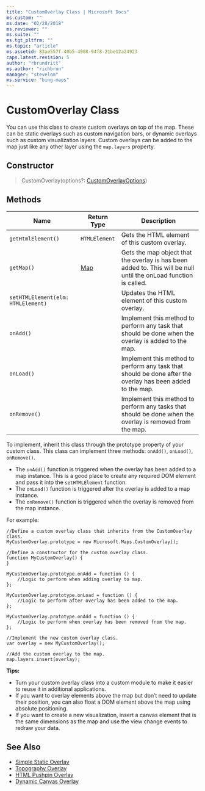 ```yaml
---
title: "CustomOverlay Class | Microsoft Docs"
ms.custom: ""
ms.date: "02/28/2018"
ms.reviewer: ""
ms.suite: ""
ms.tgt_pltfrm: ""
ms.topic: "article"
ms.assetid: 83ae557f-40b5-4908-94f8-21be12a24923
caps.latest.revision: 5
author: "rbrundritt"
ms.author: "richbrun"
manager: "stevelom"
ms.service: "bing-maps"
---
```

# CustomOverlay Class
You can use this class to create custom overlays on top of the map. These can be static overlays such as custom navigation bars, or dynamic overlays such as custom visualization layers. Custom overlays can be added to the map just like any other layer using the `map.layers` property.

## Constructor

> CustomOverlay(options?: [CustomOverlayOptions](customoverlayoptions-object.md))

## Methods

| Name        | Return Type | Description                                                                                     |
|-------------|-------------|-------------------------------------------------------------------------------------------------|
| `getHtmlElement()`  | `HTMLElement` | Gets the HTML element of this custom overlay.                                             |
| `getMap()` | [Map](map-class.md) | Gets the map object that the overlay is has been added to. This will be null until the onLoad function is called. |
| `setHTMLElement(elm: HTMLElement)` |             | Updates the HTML element of this custom overlay.                           |
| `onAdd()`                          |             | Implement this method to perform any task that should be done when the overlay is added to the map.               |
| `onLoad()`                         |             | Implement this method to perform any task that should be done after the overlay has been added to the map.         |
| `onRemove()`                       |             | Implement this method to perform any tasks that should be done when the overlay is removed from the map.           |

To implement, inherit this class through the prototype property of your custom class. This class can implement three methods: `onAdd()`, `onLoad()`, `onRemove()`.

 * The `onAdd()` function is triggered when the overlay has been added to a map instance. This is a good place to create any required DOM element and pass it into the `setHTMLElement` function.
 * The `onLoad()` function is triggered after the overlay is added to a map instance.
 * The `onRemove()` function is triggered when the overlay is removed from the map instance.

For example:

```
//Define a custom overlay class that inherits from the CustomOverlay class.
MyCustomOverlay.prototype = new Microsoft.Maps.CustomOverlay();

//Define a constructor for the custom overlay class.
function MyCustomOverlay() {
}

MyCustomOverlay.prototype.onAdd = function () {
    //Logic to perform when adding overlay to map.
};

MyCustomOverlay.prototype.onLoad = function () {
    //Logic to perform after overlay has been added to the map.
};

MyCustomOverlay.prototype.onAdd = function () {
    //Logic to perform when overlay has been removed from the map.
};

//Implement the new custom overlay class.
var overlay = new MyCustomOverlay();

//Add the custom overlay to the map.
map.layers.insert(overlay);
```

**Tips:**

 * Turn your custom overlay class into a custom module to make it easier to reuse it in additional applications.
 * If you want to overlay elements above the map but don’t need to update their position, you can also float a DOM element above the map using absolute positioning.
 * If you want to create a new visualization, insert a canvas element that is the same dimensions as the map and use the view change events to redraw your data.
 
 ## See Also
 
* [Simple Static Overlay](../map-control-concepts/custom-overlays/simple-static-overlay.md)
* [Topography Overlay](../map-control-concepts/custom-overlays/topography-overlay.md)
* [HTML Pushpin Overlay](../map-control-concepts/custom-overlays/html-pushpin-overlay.md)
* [Dynamic Canvas Overlay](../map-control-concepts/custom-overlays/dynamic-canvas-overlay.md)
